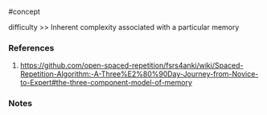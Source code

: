 #concept

difficulty >> Inherent complexity associated with a particular memory<!--SR:!2024-08-18,16,292-->

### References
1. https://github.com/open-spaced-repetition/fsrs4anki/wiki/Spaced-Repetition-Algorithm:-A-Three%E2%80%90Day-Journey-from-Novice-to-Expert#the-three-component-model-of-memory

### Notes




